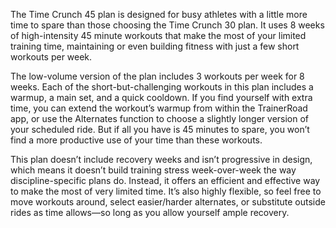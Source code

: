 The Time Crunch 45 plan is designed for busy athletes with a little more time to spare than those choosing the Time Crunch 30 plan. It uses 8 weeks of high-intensity 45 minute workouts that make the most of your limited training time, maintaining or even building fitness with just a few short workouts per week.

The low-volume version of the plan includes 3 workouts per week for 8 weeks. Each of the short-but-challenging workouts in this plan includes a warmup, a main set, and a quick cooldown. If you find yourself with extra time, you can extend the workout’s warmup from within the TrainerRoad app, or use the Alternates function to choose a slightly longer version of your scheduled ride. But if all you have is 45 minutes to spare, you won’t find a more productive use of your time than these workouts.

This plan doesn’t include recovery weeks and isn’t progressive in design, which means it doesn’t build training stress week-over-week the way discipline-specific plans do. Instead, it offers an efficient and effective way to make the most of very limited time. It’s also highly flexible, so feel free to move workouts around, select easier/harder alternates, or substitute outside rides as time allows—so long as you allow yourself ample recovery.
